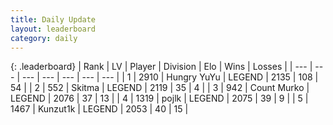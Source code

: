 ```yaml
---
title: Daily Update
layout: leaderboard
category: daily
---
```


{: .leaderboard}
| Rank | LV | Player | Division | Elo | Wins | Losses |
| --- | --- | --- | --- | --- | --- | --- |
| <span data-change="0">1</span> | 2910 | <span title="ID: 164871">Hungry YuYu</span> | LEGEND | <span data-change="33">2135</span> | <span data-change="10">108</span> | <span data-change="2">54</span> |
| <span data-change="0">2</span> | 552 | <span title="ID: 402846">Skitma</span> | LEGEND | <span data-change="45">2119</span> | <span data-change="15">35</span> | <span data-change="3">4</span> |
| <span data-change="0">3</span> | 942 | <span title="ID: 498323">Count Murko</span> | LEGEND | <span data-change="3">2076</span> | <span data-change="2">37</span> | <span data-change="1">13</span> |
| <span data-change="0">4</span> | 1319 | <span title="ID: 4783">pojlk</span> | LEGEND | <span data-change="16">2075</span> | <span data-change="8">39</span> | <span data-change="2">9</span> |
| <span data-change="3">5</span> | 1467 | <span title="ID: 392407">Kunzut1k</span> | LEGEND | <span data-change="32">2053</span> | <span data-change="6">40</span> | <span data-change="1">15</span> |
